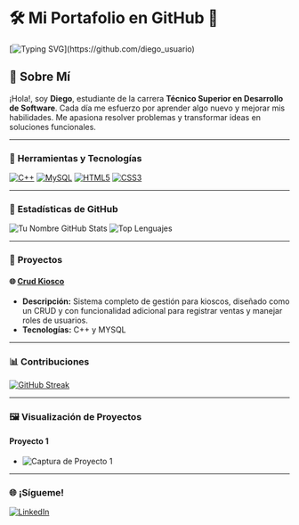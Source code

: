 
# 🛠️ **Mi Portafolio en GitHub** 🎨

[![Typing SVG](https://readme-typing-svg.demolab.com?font=Fira+Code&size=30&pause=1000&color=F79A4D&width=435&lines=%C2%A1Hola!+Bienvenidos+a+mi+repositorio!;%C2%A1Explora+mi+trabajo+y+proyectos!)](https://github.com/diego_usuario)

## 🎯 **Sobre Mí**
¡Hola!, soy **Diego**, estudiante de la carrera **Técnico Superior en Desarrollo de Software**. Cada día me esfuerzo por aprender algo nuevo y mejorar mis habilidades. Me apasiona resolver problemas y transformar ideas en soluciones funcionales.

---

### 🧰 **Herramientas y Tecnologías**
[![C++](https://img.shields.io/badge/C++-00599C?style=for-the-badge&logo=cplusplus&logoColor=white)](https://en.cppreference.com/)
[![MySQL](https://img.shields.io/badge/MySQL-4479A1?style=for-the-badge&logo=mysql&logoColor=white)](https://www.mysql.com/)
[![HTML5](https://img.shields.io/badge/HTML5-E34F26?style=for-the-badge&logo=html5&logoColor=white)](https://developer.mozilla.org/es/docs/Web/HTML)
[![CSS3](https://img.shields.io/badge/CSS3-1572B6?style=for-the-badge&logo=css3&logoColor=white)](https://developer.mozilla.org/es/docs/Web/CSS)


---

### 🌟 **Estadísticas de GitHub**
![Tu Nombre GitHub Stats](https://github-readme-stats.vercel.app/api?username=2Diego2&show_icons=true&theme=radical)
![Top Lenguajes](https://github-readme-stats.vercel.app/api/top-langs/?username=2Diego2&layout=compact&theme=radical)

---

### 🚀 **Proyectos**
#### 🌐 **[Crud Kiosco](#)**
- **Descripción:** Sistema completo de gestión para kioscos, diseñado como un CRUD y con funcionalidad adicional para registrar ventas y manejar roles de usuarios.
- **Tecnologías:** C++ y MYSQL

---

### 📊 **Contribuciones**
[![GitHub Streak](https://github-readme-streak-stats.herokuapp.com?user=2Diego2&theme=radical&hide_border=true)](https://git.io/streak-stats)

---

### 🖼️ **Visualización de Proyectos**
#### Proyecto 1
- ![Captura de Proyecto 1](https://private-user-images.githubusercontent.com/112115427/390515827-f2335044-b155-4013-943c-2be64506290c.png?jwt=eyJhbGciOiJIUzI1NiIsInR5cCI6IkpXVCJ9.eyJpc3MiOiJnaXRodWIuY29tIiwiYXVkIjoicmF3LmdpdGh1YnVzZXJjb250ZW50LmNvbSIsImtleSI6ImtleTUiLCJleHAiOjE3MzI3MzIyMDMsIm5iZiI6MTczMjczMTkwMywicGF0aCI6Ii8xMTIxMTU0MjcvMzkwNTE1ODI3LWYyMzM1MDQ0LWIxNTUtNDAxMy05NDNjLTJiZTY0NTA2MjkwYy5wbmc_WC1BbXotQWxnb3JpdGhtPUFXUzQtSE1BQy1TSEEyNTYmWC1BbXotQ3JlZGVudGlhbD1BS0lBVkNPRFlMU0E1M1BRSzRaQSUyRjIwMjQxMTI3JTJGdXMtZWFzdC0xJTJGczMlMkZhd3M0X3JlcXVlc3QmWC1BbXotRGF0ZT0yMDI0MTEyN1QxODI1MDNaJlgtQW16LUV4cGlyZXM9MzAwJlgtQW16LVNpZ25hdHVyZT00ZTE3ODQ4YWY5NDg3NmZmODNlYTJjNDg4MDVmYWVmMDYwYzNmMWIzYzhjMTZiZDNmNTI2ZmRiYmQ2YTRmY2JhJlgtQW16LVNpZ25lZEhlYWRlcnM9aG9zdCJ9.CGbE2BsOtnnIoBVpnx7srrtZGO-HKlU1gz4N78w8A_c)

---
### 🌐 **¡Sígueme!**
[![LinkedIn](https://img.shields.io/badge/LinkedIn-blue?style=for-the-badge&logo=linkedin&logoColor=white)](https://www.linkedin.com/in/diego-lautaro-abelleyra-892735244)


